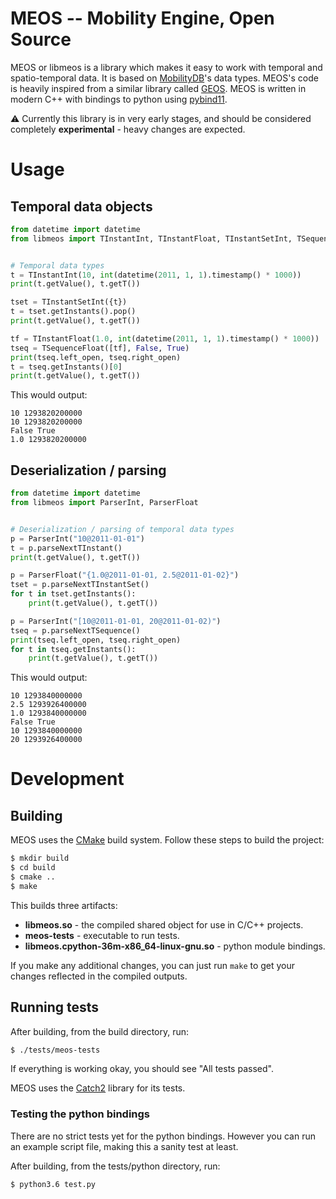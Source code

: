MEOS -- Mobility Engine, Open Source
====

MEOS or libmeos is a library which makes it easy to work with temporal and spatio-temporal data. It is based on [MobilityDB](https://github.com/ULB-CoDE-WIT/MobilityDB)'s data types. MEOS's code is heavily inspired from a similar library called [GEOS](https://github.com/libgeos/geos). MEOS is written in modern C++ with bindings to python using [pybind11](https://github.com/pybind/pybind11).

⚠️ Currently this library is in very early stages, and should be considered completely **experimental** - heavy changes are expected.

# Usage

## Temporal data objects
```python
from datetime import datetime
from libmeos import TInstantInt, TInstantFloat, TInstantSetInt, TSequenceFloat


# Temporal data types
t = TInstantInt(10, int(datetime(2011, 1, 1).timestamp() * 1000))
print(t.getValue(), t.getT())

tset = TInstantSetInt({t})
t = tset.getInstants().pop()
print(t.getValue(), t.getT())

tf = TInstantFloat(1.0, int(datetime(2011, 1, 1).timestamp() * 1000))
tseq = TSequenceFloat([tf], False, True)
print(tseq.left_open, tseq.right_open)
t = tseq.getInstants()[0]
print(t.getValue(), t.getT())
```
This would output:
```
10 1293820200000
10 1293820200000
False True
1.0 1293820200000
```

## Deserialization / parsing
```python
from datetime import datetime
from libmeos import ParserInt, ParserFloat


# Deserialization / parsing of temporal data types
p = ParserInt("10@2011-01-01")
t = p.parseNextTInstant()
print(t.getValue(), t.getT())

p = ParserFloat("{1.0@2011-01-01, 2.5@2011-01-02}")
tset = p.parseNextTInstantSet()
for t in tset.getInstants():
    print(t.getValue(), t.getT())

p = ParserInt("[10@2011-01-01, 20@2011-01-02)")
tseq = p.parseNextTSequence()
print(tseq.left_open, tseq.right_open)
for t in tseq.getInstants():
    print(t.getValue(), t.getT())
```
This would output:
```
10 1293840000000
2.5 1293926400000
1.0 1293840000000
False True
10 1293840000000
20 1293926400000
```

# Development

## Building

MEOS uses the [CMake](https://cmake.org/) build system. Follow these steps to build the project:

```sh
$ mkdir build
$ cd build
$ cmake ..
$ make
```

This builds three artifacts:
 - **libmeos&#46;so** - the compiled shared object for use in C/C++ projects.
 - **meos-tests** - executable to run tests.
 - **libmeos.cpython-36m-x86_64-linux-gnu.so** - python module bindings.

If you make any additional changes, you can just run `make` to get your changes reflected in the compiled outputs.

## Running tests

After building, from the build directory, run:
```sh
$ ./tests/meos-tests
```
If everything is working okay, you should see "All tests passed".

MEOS uses the [Catch2](https://github.com/catchorg/Catch2) library for its tests.

### Testing the python bindings

There are no strict tests yet for the python bindings. However you can run an example script file, making this a sanity test at least.

After building, from the tests/python directory, run:
```sh
$ python3.6 test.py
```
